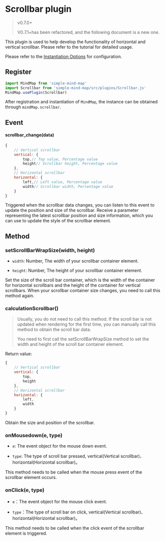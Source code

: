 # Scrollbar plugin

> v0.7.0+
>
> V0.7.1+has been refactored, and the following document is a new one.

This plugin is used to help develop the functionality of horizontal and vertical scrollbar. Please refer to the tutorial for detailed usage.

Please refer to the [Instantiation Options](../api/constructor/constructor-options.html#_9-scrollbar-plugin) for configuration.

## Register

```js
import MindMap from 'simple-mind-map'
import Scrollbar from 'simple-mind-map/src/plugins/Scrollbar.js'
MindMap.usePlugin(Scrollbar)
```

After registration and instantiation of `MindMap`, the instance can be obtained through `mindMap.scrollbar`.

## Event

#### scrollbar_change(data)

```js
{
    // Vertical scrollbar
    vertical: {
        top,// Top value, Percentage value
        height// Scrollbar height, Percentage value
    },
    // Horizontal scrollbar
    horizontal: {
        left,// Left value, Percentage value
        width// Scrollbar width, Percentage value
    }
}
```

Triggered when the scrollbar data changes, you can listen to this event to update the position and size of the scrollbar. Receive a parameter representing the latest scrollbar position and size information, which you can use to update the style of the scrollbar element.

## Method

### setScrollBarWrapSize(width, height)

- `width`: Number, The width of your scrollbar container element.

- `height`: Number, The height of your scrollbar container element.

Set the size of the scroll bar container, which is the width of the container for horizontal scrollbars and the height of the container for vertical scrollbars. When your scrollbar container size changes, you need to call this method again.

### calculationScrollbar()

> Usually, you do not need to call this method. If the scroll bar is not updated when rendering for the first time, you can manually call this method to obtain the scroll bar data.
>
> You need to first call the setScrollBarWrapSize method to set the width and height of the scroll bar container element.

Return value: 

```js
{
    // Vertical scrollbar
    vertical: {
        top,
        height
    },
    // Horizontal scrollbar
    horizontal: {
        left,
        width
    }
}
```

Obtain the size and position of the scrollbar.

### onMousedown(e, type)

- `e`: The event object for the mouse down event.

- `type`: The type of scroll bar pressed, vertical(Vertical scrollbar)、horizontal(Horizontal scrollbar)。

This method needs to be called when the mouse press event of the scrollbar element occurs.

### onClick(e, type)

- `e`：The event object for the mouse click event.

- `type`：The type of scroll bar on click, vertical(Vertical scrollbar)、horizontal(Horizontal scrollbar)。

This method needs to be called when the click event of the scrollbar element is triggered.